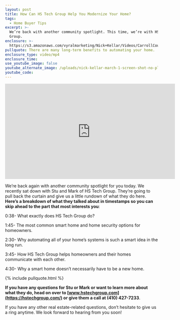 ```yaml
---
layout: post
title: How Can HS Tech Group Help You Modernize Your Home?
tags:
  - Home Buyer Tips
excerpt: >-
  We’re back with another community spotlight. This time, we’re with HS Tech
  Group.
enclosure: >-
  https://s3.amazonaws.com/vyralmarketing/Nick+Kellar/Videos/CarrollCounty+Real+Estate-+HST+Spotlight.mp4
pullquote: There are many long-term benefits to automating your home.
enclosure_type: video/mp4
enclosure_time:
use_youtube_image: false
youtube_alternate_image: /uploads/nick-kellar-march-1-screen-shot-no-play.jpg
youtube_code:
---
```


<center><iframe width="560" height="315" src="https://www.youtube.com/embed/_AQanG6CTR4?rel=0" frameborder="0" allow="autoplay; encrypted-media" allowfullscreen=""></iframe></center>

We’re back again with another community spotlight for you today. We recently sat down with Stu and Mark of HS Tech Group. They’re going to pull back the curtain and give us a little rundown of what they do here. **Here’s a breakdown of what they talked about in timestamps so you can skip ahead to the part that most interests you**:

0:38- What exactly does HS Tech Group do?

1:45- The most common smart home and home security options for homeowners.

2:30- Why automating all of your home’s systems is such a smart idea in the long run.

3:45- How HS Tech Group helps homeowners and their homes communicate with each other.

4:30- Why a smart home doesn’t necessarily have to be a new home.

{% include pullquote.html %}

**If you have any questions for Stu or Mark or want to learn more about what they do, head on over to [www.hstechgroup.com](https://hstechgroup.com/) or give them a call at (410) 427-7233**.

If you have any other real estate-related questions, don’t hesitate to give us a ring anytime. We look forward to hearing from you soon!